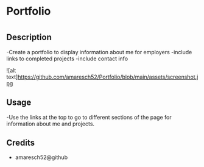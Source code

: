# Portfolio
# <Adam Maresch Portfolio>
## Description
-Create a portfolio to display information about me for employers
-include links to completed projects
-include contact info

![alt text]https://github.com/amaresch52/Portfolio/blob/main/assets/screenshot.jpg

## Usage
-Use the links at the top to go to different sections of the page for information about me and projects.

## Credits
- amaresch52@github    